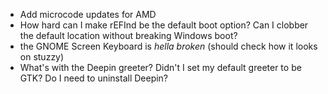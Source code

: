 - Add microcode updates for AMD
- How hard can I make rEFInd be the default boot option? Can I clobber the default location without breaking Windows boot?
- the GNOME Screen Keyboard is *hella broken* (should check how it looks on stuzzy)
- What's with the Deepin greeter? Didn't I set my default greeter to be GTK? Do I need to uninstall Deepin?
